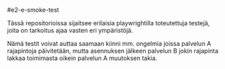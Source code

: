 #e2-e-smoke-test

Tässä repositorioissa sijaitsee erilaisia playwrightilla toteutettuja testejä, joita on tarkoitus ajaa vasten eri ympäristöjä.

Nämä testit voivat auttaa saamaan kiinni mm. ongelmia joissa palvelun A rajapintoja päivitetään, mutta asennuksen jälkeen palvelun B jokin rajapinta lakkaa toimimasta oikein palvelun A muutoksen takia.

